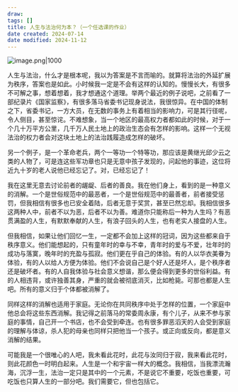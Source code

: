 ```yaml
---
draw:
tags: []
title: 人生与法治何为本？（一个任选课的作业）
date created: 2024-07-14
date modified: 2024-11-12
---
```


![image.png|1000](https://imagehosting4picgo.oss-cn-beijing.aliyuncs.com/imagehosting/fix-dir%2Fpicgo%2Fpicgo-clipboard-images%2F2024%2F07%2F17%2F11-42-24-35a7b7303c8e9403751ec424affe0414-20240717114223-c7cfbb.png)

人生与法治，什么才是根本呢，我以为答案是不言而喻的。就算将法治的外延扩展为秩序，答案也是如此。小时候我一定是不会有这样的认知的。慢慢长大，有很多不可解之事，想着想着，我才想通这个道理。举两个最近的例子说吧，之前看了一部纪录片《国家监察》，有很多落马省委书记现身说法，我很惊异。在中国的体制之下，省委书记，一方大员，在无数的事务上有着相当的影响力，可是其行径呢，令人侧目，甚至惊诧。不难想象，当一个地区的最高权力者都如此的时候，对于一个几十万平方公里，几千万人民土地上的政治生态会有怎样的影响。这样一个无视法治的权力者会对这块土地上的法治践履造成怎样的破坏。

另一个例子，是一个革命老兵，两个一等功一个特等功，那应该是黄继光邱少云之类的人物了，可是连这些军功章也只是无意中孩子发现的，问起他的事迹，这位将近九十岁的老人说他已经忘记了。对，已经忘记了！

我在这里无意去讨论前者的龌龊、后者的善良。我在他们身上，看到的是一种意义的消解。一个是世俗规范中的最恶者，一个是世俗规范中的最善者，前者接受惩罚，但我相信有很多也已安全着陆，后者无意于奖赏，甚至已然忘却。我相信很多这两种人中，前者不以为恶，后者不以为善。难道你只能称后一种为人生吗？有恶贯满盈的人生，有默默奉献的人生，有浪子回头的人生，也有老实人接盘的人生。

但我相信，如果让他们回忆一生，一定都不会加上这样的冠词，因为这些都来自于秩序意义。他们能想起的，只有童年时的幸与不幸，青年时的爱与不爱，壮年时的成功与落寞，晚年时的充盈与孤寂。他们更在乎自己的体验。有的人以华衣美眷为体验，有的人以给人方便为体验。他们不会说自己是个好人还是坏人，是个秩序者还是破坏者。有的人自我体验与社会意义想谐，那么便会得到更多的世俗利益。有的人相违背，或许独善其身，严重的就会被彻底消灭，比如枪毙。可那也都是人生吧。所有的意义归于个体都被消解了。

同样这样的消解也适用于家庭。无论你在共同秩序中处于怎样的位置，一个家庭中他总会将这些东西消解。我记得之前落马的常委周永康，有个儿子，从来不参与家庭的事情，自己开一个书店，也不会受到牵连。也有很多罪恶滔天的人会受到家庭的理解与体谅，杀人犯的母亲也同样只把他当一个孩子。或正向或反向，都是意义消解的结果。

可能我是一个很唯心的人吧，我未看此花时，此花与汝同归于寂，我来看此花时，则此花颜色一时明白起来。人生是一个和宇宙一样大的概念。我相信，当我漂流瀚海，沉浮一生，法治一定只是其中的一个元素，不是说它不重要，吃饭也重要，可吃饭也只算人生的一部分吧。我们需要它，但也包括它。
